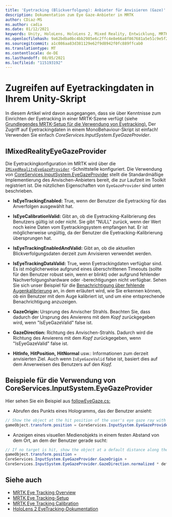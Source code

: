 ```yaml
---
title: 'Eyetracking (Blickverfolgung): Anbieter für Anvisieren (Gaze)'
description: Dokumentation zum Eye Gaze-Anbieter in MRTK
author: CDiaz-MS
ms.author: cadia
ms.date: 01/12/2021
keywords: Unity, HoloLens, HoloLens 2, Mixed Reality, Entwicklung, MRTK, EyeTracking, EyeGaze,
ms.openlocfilehash: 9a62bdba0bc4bb2985e6c2ffc4e8e66a8f867681a5e51c9e5f235b29f3baaf50
ms.sourcegitcommit: a1c086aa83d381129e62f9d8942f0fc889ffcab0
ms.translationtype: MT
ms.contentlocale: de-DE
ms.lasthandoff: 08/05/2021
ms.locfileid: "115193192"
---
```

# <a name="accessing-eye-tracking-data-in-your-unity-script"></a>Zugreifen auf Eyetrackingdaten in Ihrem Unity-Skript

In diesem Artikel wird davon ausgegangen, dass sie über Kenntnisse zum Einrichten der Eyetracking in einer MRTK-Szene verfügt (siehe [Grundlegendes MRTK-Setup für die Verwendung von Eyetracking).](eye-tracking-basic-setup.md)
Der Zugriff auf Eyetrackingdaten in einem MonoBehaviour-Skript ist einfach! Verwenden Sie einfach *CoreServices.InputSystem.EyeGazeProvider*.

## <a name="imixedrealityeyegazeprovider"></a>IMixedRealityEyeGazeProvider

Die Eyetrackingkonfiguration im MRTK wird über die [`IMixedRealityEyeGazeProvider`](xref:Microsoft.MixedReality.Toolkit.Input.IMixedRealityEyeGazeProvider) -Schnittstelle konfiguriert. Die Verwendung von [CoreServices.InputSystem.EyeGazeProvider](eye-tracking-eye-gaze-provider.md) stellt die Standardmäßige Implementierung des Anvischen-Anbieters bereit, die zur Laufzeit im Toolkit registriert ist.
Die nützlichen Eigenschaften von `EyeGazeProvider` sind unten beschrieben.

- **IsEyeTrackingEnabled:** True, wenn der Benutzer die Eyetracking für das Anverfolgen ausgewählt hat.

- **IsEyeCalibrationValid:** Gibt an, ob die Eyetracking-Kalibrierung des Benutzers gültig ist oder nicht.
Sie gibt "NULL" zurück, wenn der Wert noch keine Daten vom Eyetrackingsystem empfangen hat.
Er ist möglicherweise ungültig, da der Benutzer die Eyetracking-Kalibrierung übersprungen hat.

- **IsEyeTrackingEnabledAndValid:** Gibt an, ob die aktuellen Blickverfolgungsdaten derzeit zum Anvisieren verwendet werden.

- **IsEyeTrackingDataValid:** True, wenn Eyetrackingdaten verfügbar sind.
Es ist möglicherweise aufgrund eines überschrittenen Timeouts (sollte für den Benutzer robust sein, wenn er blinkt) oder aufgrund fehlender Nachverfolgungshardware oder -berechtigungen nicht verfügbar.
Sehen Sie sich unser Beispiel für die [Benachrichtigung über fehlende Augenkalibrierung](eye-tracking-is-user-calibrated.md) an, in dem erläutert wird, wie Sie erkennen können, ob ein Benutzer mit dem Auge kalibriert ist, und um eine entsprechende Benachrichtigung anzuzeigen.

- **GazeOrigin:** Ursprung des Anvischer Strahls.
Beachten Sie, dass dadurch der Ursprung des Anvierens mit dem *Kopf* zurückgegeben wird, wenn "IsEyeGazeValid" false ist.

- **GazeDirection:** Richtung des Anvischen-Strahls.
Dadurch wird die Richtung des Anvierens mit dem *Kopf* zurückgegeben, wenn "IsEyeGazeValid" false ist.

- **HitInfo,** **HitPosition,** **HitNormal** usw.: Informationen zum derzeit anvisierten Ziel.
Auch wenn `IsEyeGazeValid` false ist, basiert dies auf dem Anverweisen des Benutzers auf den *Kopf.*

## <a name="examples-for-using-coreservicesinputsystemeyegazeprovider"></a>Beispiele für die Verwendung von CoreServices.InputSystem.EyeGazeProvider

Hier sehen Sie ein Beispiel aus [followEyeGaze.cs:](xref:Microsoft.MixedReality.Toolkit.Examples.Demos.EyeTracking.FollowEyeGaze)

- Abrufen des Punkts eines Hologramms, das der Benutzer ansieht:

```c#
// Show the object at the hit position of the user's eye gaze ray with the target.
gameObject.transform.position = CoreServices.InputSystem.EyeGazeProvider.HitPosition;
```

- Anzeigen eines visuellen Medienobjekts in einem festen Abstand von dem Ort, an dem der Benutzer gerade sucht:

```c#
// If no target is hit, show the object at a default distance along the gaze ray.
gameObject.transform.position =
CoreServices.InputSystem.EyeGazeProvider.GazeOrigin +
CoreServices.InputSystem.EyeGazeProvider.GazeDirection.normalized * defaultDistanceInMeters;
```

## <a name="see-also"></a>Siehe auch

- [MRTK Eye Tracking Overview](eye-tracking-main.md)
- [MRTK Eye Tracking-Setup](eye-tracking-basic-setup.md)
- [MRTK Eye Tracking Calibration](eye-tracking-is-user-calibrated.md)
- [HoloLens 2 EyeTracking-Dokumentation](/windows/mixed-reality/eye-tracking)